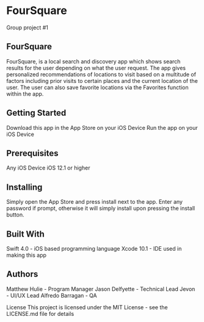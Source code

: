 # FourSquare
Group project #1 
## FourSquare

FourSquare, is a local search and discovery app which shows search results for the user depending on what the user request. The app gives personalized recommendations of locations to visit based on a multitude of factors including prior visits to certain places and the current location of the user. The user can also save favorite locations via the Favorites function within the app. 
## Getting Started
Download this app in the App Store on your iOS Device 
Run the app on your iOS Device 
## Prerequisites
Any iOS Device
iOS 12.1 or higher 
## Installing
Simply open the App Store and press install next to the app. 
Enter any password if prompt, otherwise it will simply install upon pressing the install button.
 
## Built With
Swift 4.0 - iOS based programming language
Xcode 10.1 - IDE used in making this app
 
## Authors
Matthew Hulie - Program Manager 
Jason Delfyette - Technical Lead 
Jevon - UI/UX Lead
Alfredo Barragan - QA
 
License
This project is licensed under the MIT License - see the LICENSE.md file for details

